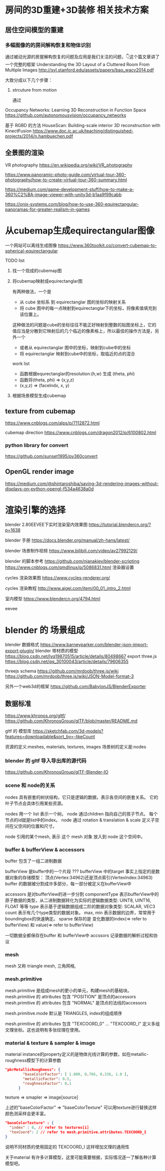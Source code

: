 # 房间的3D重建+3D装修 相关技术方案

## 居住空间模型的重建
### 多幅图像的的房间解构恢复和物体识别
通过被动光源的房屋解构恢复的问题及应用是我们关注的问题，👇这个篇文章讲了一个完整的框架
Understanding the 3D Layout of a Cluttered Room From Multiple Images
http://svl.stanford.edu/assets/papers/bao_wacv2014.pdf

大致分成以下几个步骤：
1. strcuture from motion

    通过

Occupancy Networks: Learning 3D Reconstruction in Function Space
https://github.com/autonomousvision/occupancy_networks


基于 RGBD 的方法
HouseScan: Building-scale interior 3D reconstruction with KinectFusion
https://www.doc.ic.ac.uk/teaching/distinguished-projects/2014/n.hambuechen.pdf


## 全景图的渲染
VR photography
https://en.wikipedia.org/wiki/VR_photography

https://www.panoramic-photo-guide.com/virtual-tour-360-photography/how-to-create-virtual-tour-360-summary.html

https://medium.com/game-development-stuff/how-to-make-a-360%C2%BA-image-viewer-with-unity3d-b1aa9f99cabb

https://onix-systems.com/blog/how-to-use-360-equirectangular-panoramas-for-greater-realism-in-games

# 从cubemap生成equirectangular图像
一个网站可以离线生成图像
https://www.360toolkit.co/convert-cubemap-to-spherical-equirectangular

TODO list
1. 找一个现成的cubemap图
2. 将cubemap映射成equirectanglar图

    有两种做法，一个是
    * 从 cube 坐标系 到 equirectanglar 图的坐标的映射关系
    * 将 cube 图中的每一点映射到equirectanglar下的坐标，将像素值填充到该位置上。

    这种做法的问题是cube的坐标往往不能正好映射到整数的贴图坐标上，它的值应当是分散到它映射后的几个临近的像素格上，所以最佳的操作方法是，另外一个
    * 或者从 equirectanglar 图中的坐标，映射到cube中的坐标
    * 将 equirectanglar 映射到cube中的坐标，取临近的点的混合

    work list
    * 函数根据equrectanglar的resolution:(h,w) 生成 (theta, phi)
    * 函数将(theta, phi) => (x,y,z)
    * (x,y,z) => (faceIndx, x, y)
3. 根据场景模型生成cubemap


## texture from cubemap
https://www.cnblogs.com/alps/p/7112872.html

cubemap direction
https://www.cnblogs.com/dragon2012/p/6100802.html

### python library for convert
https://github.com/sunset1995/py360convert

## OpenGL render image
https://medium.com/@shintaroshiba/saving-3d-rendering-images-without-displays-on-python-opengl-f534a4638a0d


# 渲染引擎的选择

blender 2.80EEVEE下实时渲染室内效果图
https://tutorial.blendercn.org/?p=1638

blender 手册
https://docs.blender.org/manual/zh-hans/latest/


blender 场景制作视频
https://www.bilibili.com/video/av27992129/

blender 的脚本参考
https://github.com/njanakiev/blender-scripting
https://www.cnblogs.com/qmdlinux/p/5086831.html 渲染器设置

cycles 渲染效果图
https://www.cycles-renderer.org/

cycles 渲染教程
http://www.aigei.com/item/00_01_intro_2.html


室内模型
https://www.blendercn.org/4794.html

eevee 

# blender 的 场景组成

blender 数据格式
https://www.barneyparker.com/blender-json-import-export-plugin/
blender 带材质的模型
https://blog.csdn.net/lyq19870515/article/details/80498667
export three.js
https://blog.csdn.net/qq_30100043/article/details/79606355

threejs schema
https://github.com/mrdoob/three.js/wiki
https://github.com/mrdoob/three.js/wiki/JSON-Model-format-3

另外一个web3d的框架
https://github.com/BabylonJS/BlenderExporter

## 数据标准
https://www.khronos.org/gltf/
https://github.com/KhronosGroup/glTF/blob/master/README.md

gltf 的 模型库
https://sketchfab.com/3d-models?features=downloadable&sort_by=-likeCount


资源的定义:meshes, materials, textures, images
场景树的定义是:nodes

### blender 的 gltf 导入导出库的源代码
https://github.com/KhronosGroup/glTF-Blender-IO


### scene 和 node的关系

nodes 具有嵌套的树状结构，它只是逻辑的数据，表示各空间的嵌套关系。
它的叶子节点会具体引用某些资源。

nodes 用一个 list 表示一个树。
node 通过children 指向自己的孩子节点。
每个节点的id就是list中的index。
node 通过 rotation & translation & scale 定义子空间在父空间的位置和尺寸。

node 引用的某个mesh, 表示 这个 mesh 对象 放入到 node 这个空间中。

### buffer & bufferView & accessors
buffer 包含了一组二进制数据

bufferView 是buffer中的一个片段
??? bufferView 中的target 事实上指定的是数据对象的存储模型： 顶点(Vertex:34962)还是顶点索引(VertexIndex:34963)
buffer 的数据被分割成许多部分，每一部分被定义在bufferView中

accessors 是对bufferView的进一步分割
componentType 表示bufferView中的原子数据的类型，从二进制数据转化为实际的逻辑数据类型: UINT8, UINT16, FLOAT 等等
type 表示基于逻辑数据组成二阶的数据对象类型: SCALAR, VEC3
count 表示有几个type类型的数据对象。
max, min 表示数据的边界，常常用于boundingbox的快速确定。
sparse 保存的是 变化数据的index(=> refer to bufferView) 和 value(=> refer to bufferView)

一切数据全都保存在buffer 和 bufferView中
accssors 记录数据的解析过程和协议

### mesh
mesh 又称 triangle mesh, 三角网格,
### mesh.primitive 
mesh.primitive 是组成mesh的更小的单元，构建mesh的基础块。
mesh.primitive 的 attributes 包含 "POSITION" 是顶点的accessors
mesh.primitive 的 attributes 包含 "NORMAL" 是顶点的法线的accessors

mesh.primitive.mode 默认是 TRIANGLES, index的组成顺序

mesh.primitive 的 attributes 包含 "TEXCOORD_0" ... "TEXCOORD_I" 定义多组 文理坐标。这也说明有多张纹理在使用。

### material & texture & sampler & image

material instance的property定义的是物体光线计算的参数，如在metallic-roughness模型下的计算参数

```json
"pbrMetallicRoughness": {
        "baseColorFactor": [ 1.000, 0.766, 0.336, 1.0 ],
        "metallicFactor": 0.5,
        "roughnessFactor": 0.1
      }
```

texture => smapler
        => image[source]

上述的"baseColorFactor" => "baseColorTexture" 可以用texture进行替换这样颜色测采样会更丰富。
```json
"baseColorTexture" : {
  "index" : 0, // refer to textures[i]
  "texCoord": 2 // refer to mesh.primitive.attributes.TEXCOORD_I
}
```
说明不同材质的使用固定的 TEXCOORD_I 这样增加文理的通用性

关于material 有许多计算模型，这里可能需要根据，实际情况逐一了解各种计算模型吧。

